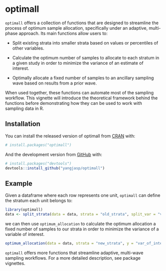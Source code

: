 
<!-- README.md is generated from README.Rmd. Please edit that file -->

# optimall

`optimall` offers a collection of functions that are designed to
streamline the process of optimum sample allocation, specifically under
an adaptive, multi-phase approach. Its main functions allow users to:

  - Split existing strata into smaller strata based on values or
    percentiles of other variables.

  - Calculate the optimum number of samples to allocate to each stratum
    in a given study in order to minimize the variance of an estimate of
    interest.

  - Optimally allocate a fixed number of samples to an ancillary
    sampling wave based on results from a prior wave.

When used together, these functions can automate most of the sampling
workflow. This vignette will introduce the theoretical framework behind
the functions before demonstrating how they can be used to work with
sampling data in R.

## Installation

You can install the released version of optimall from
[CRAN](https://CRAN.R-project.org) with:

``` r
# install.packages("optimall")
```

And the development version from [GitHub](https://github.com/) with:

``` r
# install.packages("devtools")
devtools::install_github("yangjasp/optimall")
```

## Example

Given a dataframe where each row represents one unit, `optimall` can
define the stratum each unit belongs to:

``` r
library(optimall)
data <- split_strata(data = data, strata = "old_strata", split_var = "variable_to_split_on", type = "value", split_at = c(1,2))
```

we can then use `optimum_allocation` to calculate the optimum allocation
a fixed number of samples to our strata in order to minimize the
variance of a variable of
interest.

``` r
optimum_allocation(data = data, strata = "new_strata", y = "var_of_interest", nsample = 100)
```

`optimall` offers more functions that streamline adaptive, multi-wave
sampling workflows. For a more detailed description, see package
vignettes.
